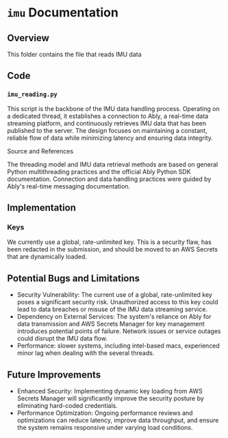 
# `imu` Documentation
## Overview
This folder contains the file that reads IMU data

## Code
### `imu_reading.py`
This script is the backbone of the IMU data handling process. Operating on a dedicated thread, it establishes a connection to Ably, a real-time data streaming platform, and continuously retrieves IMU data that has been published to the server. The design focuses on maintaining a constant, reliable flow of data while minimizing latency and ensuring data integrity.

Source and References

The threading model and IMU data retrieval methods are based on general Python multithreading practices and the official Ably Python SDK documentation.
Connection and data handling practices were guided by Ably's real-time messaging documentation.
## Implementation

### Keys

We currently use a global, rate-unlimited key. This is a security flaw, has been redacted in the submission, and should be moved to an AWS Secrets that are dynamically loaded.

## Potential Bugs and Limitations

- Security Vulnerability: The current use of a global, rate-unlimited key poses a significant security risk. Unauthorized access to this key could lead to data breaches or misuse of the IMU data streaming service.
- Dependency on External Services: The system's reliance on Ably for data transmission and AWS Secrets Manager for key management introduces potential points of failure. Network issues or service outages could disrupt the IMU data flow.
- Performance: slower systems, including intel-based macs, experienced minor lag when dealing with the several threads.

## Future Improvements

- Enhanced Security: Implementing dynamic key loading from AWS Secrets Manager will significantly improve the security posture by eliminating hard-coded credentials.
- Performance Optimization: Ongoing performance reviews and optimizations can reduce latency, improve data throughput, and ensure the system remains responsive under varying load conditions.